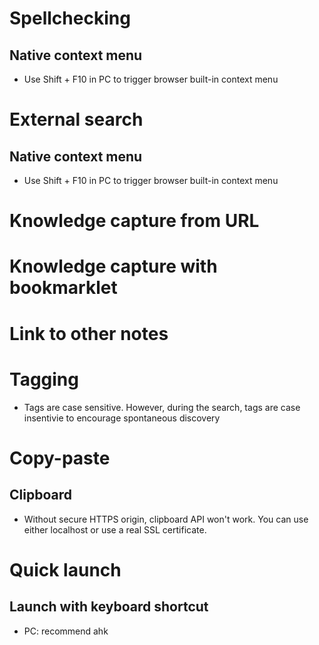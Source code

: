 # Spellchecking

## Native context menu

- Use Shift + F10 in PC to trigger browser built-in context menu

# External search

## Native context menu

- Use Shift + F10 in PC to trigger browser built-in context menu

# Knowledge capture from URL

# Knowledge capture with bookmarklet

# Link to other notes

# Tagging

- Tags are case sensitive. However, during the search, tags are case insentivie to encourage spontaneous discovery

# Copy-paste

## Clipboard

- Without secure HTTPS origin, clipboard API won't work. You can use either localhost or use a real SSL certificate.

# Quick launch

## Launch with keyboard shortcut

- PC: recommend ahk
